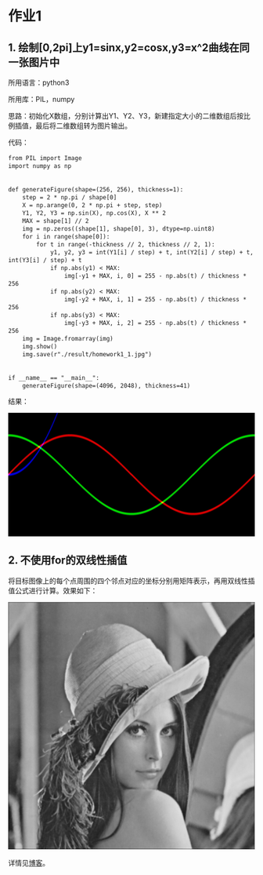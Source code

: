 # 作业1

## 1. 绘制[0,2pi]上y1=sinx,y2=cosx,y3=x^2曲线在同一张图片中

所用语言：python3

所用库：PIL，numpy

思路：初始化X数组，分别计算出Y1、Y2、Y3，新建指定大小的二维数组后按比例插值，最后将二维数组转为图片输出。

代码：

```
from PIL import Image
import numpy as np


def generateFigure(shape=(256, 256), thickness=1):
    step = 2 * np.pi / shape[0]
    X = np.arange(0, 2 * np.pi + step, step)
    Y1, Y2, Y3 = np.sin(X), np.cos(X), X ** 2
    MAX = shape[1] // 2
    img = np.zeros((shape[1], shape[0], 3), dtype=np.uint8)
    for i in range(shape[0]):
        for t in range(-thickness // 2, thickness // 2, 1):
            y1, y2, y3 = int(Y1[i] / step) + t, int(Y2[i] / step) + t, int(Y3[i] / step) + t
            if np.abs(y1) < MAX:
                img[-y1 + MAX, i, 0] = 255 - np.abs(t) / thickness * 256
            if np.abs(y2) < MAX:
                img[-y2 + MAX, i, 1] = 255 - np.abs(t) / thickness * 256
            if np.abs(y3) < MAX:
                img[-y3 + MAX, i, 2] = 255 - np.abs(t) / thickness * 256
    img = Image.fromarray(img)
    img.show()
    img.save(r"./result/homework1_1.jpg")


if __name__ == "__main__":
    generateFigure(shape=(4096, 2048), thickness=41)
```

结果：

![](result/homework1_1.jpg)

## 2. 不使用for的双线性插值

将目标图像上的每个点周围的四个邻点对应的坐标分别用矩阵表示，再用双线性插值公式进行计算。效果如下：

![](result/lena_bilinear.png)

详情见[博客](https://github.com/3017218062/Image-Super-Resolution/tree/master/interpolation)。
